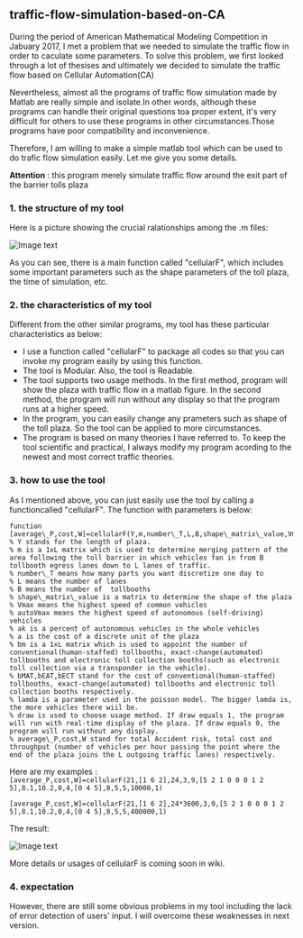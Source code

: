 ## traffic-flow-simulation-based-on-CA
During the period of American Mathematical Modeling Competition in Jabuary 2017, I met a problem that we needed to simulate  the traffic flow in order to caculate some parameters. To solve this problem, we first looked through a lot of thesises and ultimately we decided to simulate the traffic flow based on Cellular Automation(CA)   
   
Nevertheless, almost all the programs of traffic flow simulation made by Matlab are really simple and isolate.In other words, although these programs can handle their original questions toa proper extent, it's very difficult for others to use these programs in other circumstances.Those programs have poor compatibility and inconvenience.
  
Therefore, I am willing to make a simple matlab tool which can be used to do trafic flow simulation easily. Let me give you some details.    

**Attention** : this program merely simulate traffic flow around the exit part of the barrier tolls plaza

### 1. the structure of my tool
Here is a picture showing the crucial ralationships among the .m files:  
  
![Image text](https://github.com/Saferman/traffic-flow-simulation-based-on-CA/tree/master/images/structure.png)

As you can see, there is a main function called "cellularF", which includes some important parameters such as the shape parameters of the toll plaza, the time of simulation, etc.

### 2. the characteristics of my tool
Different from the other similar programs, my tool has these particular characteristics as below:
  
- I use a function called "cellularF" to package all codes so that you can invoke my program easily by using this function.
- The tool is Modular. Also, the tool is Readable.
- The tool supports two usage methods. In the first method, program will show the plaza with traffic flow in a matlab figure. In the second method, the program will run without any display so that the program runs at a higher speed.
- In the program, you can easily change any prameters such as shape of the toll plaza. So the tool can be applied to more circumstances.
- The program is based on many theories I have referred to. To keep the tool scientific and practical, I always modify my program acording to the newest and most correct traffic theories.

### 3. how to use the tool
As I mentioned above, you can just easily use the tool by calling a functioncalled "cellularF". The function with parameters is below:  
  
    function [average\_P,cost,W]=cellularF(Y,m,number\_T,L,B,shape\_matrix\_value,Vmax,autoVmax,ak,a,bm,bMAT,bEAT,bECT,lamda,draw)  
    % Y stands for the length of plaza. 
    % m is a 1xL matrix which is used to determine merging pattern of the area following the toll barrier in which vehicles fan in from B tollbooth egress lanes down to L lanes of traffic.  
    % number\_T means how many parts you want discretize one day to  
    % L means the number of lanes  
    % B means the number of  tollbooths 
    % shape\_matrix\_value is a matrix to determine the shape of the plaza  
    % Vmax means the highest speed of common vehicles  
    % autoVmax means the highest speed of autonomous (self-driving) vehicles  
    % ak is a percent of autonomous vehicles in the whole vehicles  
    % a is the cost of a discrete unit of the plaza  
    % bm is a 1xL matrix which is used to appoint the number of conventional(human-staffed) tollbooths, exact-change(automated) tollbooths and electronic toll collection booths(such as electronic toll collection via a transponder in the vehicle).  
    % bMAT,bEAT,bECT stand for the cost of conventional(human-staffed) tollbooths, exact-change(automated) tollbooths and electronic toll collection booths respectively.  
    % lamda is a parameter used in the poisson model. The bigger lamda is, the more vehicles there wiil be.  
    % draw is used to choose usage method. If draw equals 1, the program will run with real-time display of the plaza. If draw equals 0, the program will run without any display.  
    % average\_P,cost,W stand for total Accident risk, total cost and  throughput (number of vehicles per hour passing the point where the end of the plaza joins the L outgoing traffic lanes) respectively. 

  
Here are my examples :  
<code>[average\_P,cost,W]=cellularF(21,[1 6 2],24,3,9,[5 2 1 0 0 0 1 2 5],8.1,10.2,0,4,[0 4 5],8,5,5,10000,1)  
[average\_P,cost,W]=cellularF(21,[1 6 2],24*3600,3,9,[5 2 1 0 0 0 1 2 5],8.1,10.2,0,4,[0 4 5],8,5,5,400000,1)
</code>  
  
The result:  
  
![Image text](https://github.com/Saferman/traffic-flow-simulation-based-on-CA/tree/master/images/running2.png)

More details or usages of cellularF is coming soon in wiki. 

### 4. expectation
However, there are still some obvious problems in my tool including the lack of error detection of users' input. I will overcome these weaknesses in next version.
